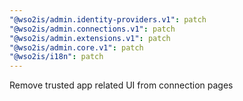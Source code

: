 ```yaml
---
"@wso2is/admin.identity-providers.v1": patch
"@wso2is/admin.connections.v1": patch
"@wso2is/admin.extensions.v1": patch
"@wso2is/admin.core.v1": patch
"@wso2is/i18n": patch
---
```


Remove trusted app related UI from connection pages
